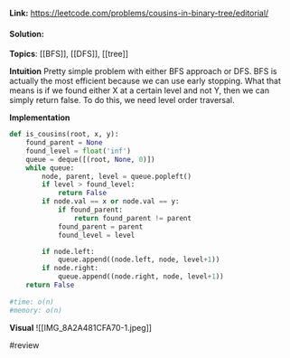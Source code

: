 
**Link:** https://leetcode.com/problems/cousins-in-binary-tree/editorial/
#### Solution:

**Topics**: [[BFS]], [[DFS]], [[tree]]

**Intuition**
Pretty simple problem with either BFS approach or DFS. BFS is actually the most efficient because we can use early stopping. What that means is if we found either X at a certain level and not Y, then we can simply return false. To do this, we need level order traversal.

**Implementation**
```python
def is_cousins(root, x, y):
	found_parent = None
	found_level = float('inf')
	queue = deque([(root, None, 0)])
	while queue:
		node, parent, level = queue.popleft()
		if level > found_level:
			return False
		if node.val == x or node.val == y:
			if found_parent:
				return found_parent != parent
			found_parent = parent
			found_level = level

		if node.left:
			queue.append((node.left, node, level+1))
		if node.right:
			queue.append((node.right, node, level+1))
	return False
		
#time: o(n)
#memory: o(n)
```

**Visual** 
![[IMG_8A2A481CFA70-1.jpeg]]



#review 


